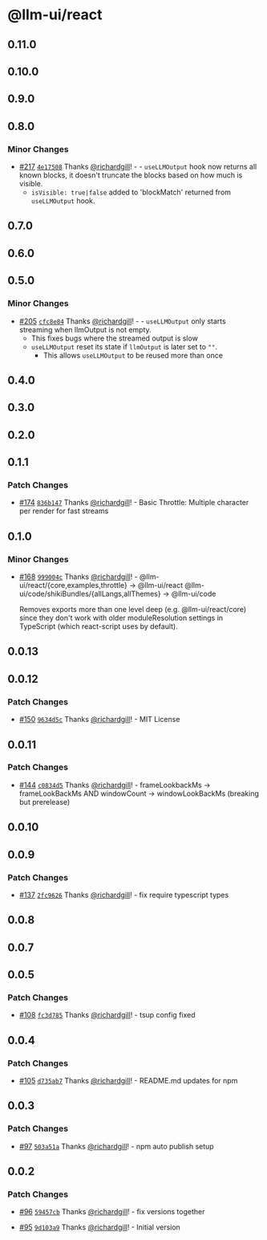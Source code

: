 # @llm-ui/react

## 0.11.0

## 0.10.0

## 0.9.0

## 0.8.0

### Minor Changes

- [#217](https://github.com/llm-ui-kit/llm-ui/pull/217) [`4e17508`](https://github.com/llm-ui-kit/llm-ui/commit/4e175085ec1c352e7a4ebc7db801ce5f74b9378f) Thanks [@richardgill](https://github.com/richardgill)! - - `useLLMOutput` hook now returns all known blocks, it doesn't truncate the blocks based on how much is visible.
  - `isVisible: true|false` added to 'blockMatch' returned from `useLLMOutput` hook.

## 0.7.0

## 0.6.0

## 0.5.0

### Minor Changes

- [#205](https://github.com/llm-ui-kit/llm-ui/pull/205) [`cfc8e84`](https://github.com/llm-ui-kit/llm-ui/commit/cfc8e84d532919440d4ac82f898ab09c8710ac47) Thanks [@richardgill](https://github.com/richardgill)! - - `useLLMOutput` only starts streaming when llmOutput is not empty.
  - This fixes bugs where the streamed output is slow
  - `useLLMOutput` reset its state if `llmOutput` is later set to `""`.
    - This allows `useLLMOutput` to be reused more than once

## 0.4.0

## 0.3.0

## 0.2.0

## 0.1.1

### Patch Changes

- [#174](https://github.com/llm-ui-kit/llm-ui/pull/174) [`836b147`](https://github.com/llm-ui-kit/llm-ui/commit/836b14753b44db41d35d1cd4820834c01cc4b7a2) Thanks [@richardgill](https://github.com/richardgill)! - Basic Throttle: Multiple character per render for fast streams

## 0.1.0

### Minor Changes

- [#168](https://github.com/llm-ui-kit/llm-ui/pull/168) [`999004c`](https://github.com/llm-ui-kit/llm-ui/commit/999004cb10d62ec956e8b6873cae938d76e5fe0d) Thanks [@richardgill](https://github.com/richardgill)! - @llm-ui/react/{core,examples,throttle} -> @llm-ui/react
  @llm-ui/code/shikiBundles/{allLangs,allThemes} -> @llm-ui/code

  Removes exports more than one level deep (e.g. @llm-ui/react/core) since they don't work with older moduleResolution settings in TypeScript (which react-script uses by default).

## 0.0.13

## 0.0.12

### Patch Changes

- [#150](https://github.com/llm-ui-kit/llm-ui/pull/150) [`9634d5c`](https://github.com/llm-ui-kit/llm-ui/commit/9634d5c59105aff912ebee19ce9adf77f7d02a36) Thanks [@richardgill](https://github.com/richardgill)! - MIT License

## 0.0.11

### Patch Changes

- [#144](https://github.com/llm-ui-kit/llm-ui/pull/144) [`c0834d5`](https://github.com/llm-ui-kit/llm-ui/commit/c0834d54d1a048d74b2e70b74391715a385f4b5a) Thanks [@richardgill](https://github.com/richardgill)! - frameLookbackMs -> frameLookBackMs AND windowCount -> windowLookBackMs (breaking but prerelease)

## 0.0.10

## 0.0.9

### Patch Changes

- [#137](https://github.com/llm-ui-kit/llm-ui/pull/137) [`2fc9626`](https://github.com/llm-ui-kit/llm-ui/commit/2fc9626070a8743c531db5ae51fc60a6054e009d) Thanks [@richardgill](https://github.com/richardgill)! - fix require typescript types

## 0.0.8

## 0.0.7

## 0.0.5

### Patch Changes

- [#108](https://github.com/llm-ui-kit/llm-ui/pull/108) [`fc3d785`](https://github.com/llm-ui-kit/llm-ui/commit/fc3d78558ccaa5c7fa08e6ecfa44798abbe38d7d) Thanks [@richardgill](https://github.com/richardgill)! - tsup config fixed

## 0.0.4

### Patch Changes

- [#105](https://github.com/llm-ui-kit/llm-ui/pull/105) [`d735ab7`](https://github.com/llm-ui-kit/llm-ui/commit/d735ab78aa7766cb5fb1414b742fb48433c3deff) Thanks [@richardgill](https://github.com/richardgill)! - README.md updates for npm

## 0.0.3

### Patch Changes

- [#97](https://github.com/llm-ui-kit/llm-ui/pull/97) [`503a51a`](https://github.com/llm-ui-kit/llm-ui/commit/503a51a103b926f7daea123b446cc9b2ce9eac11) Thanks [@richardgill](https://github.com/richardgill)! - npm auto publish setup

## 0.0.2

### Patch Changes

- [#96](https://github.com/llm-ui-kit/llm-ui/pull/96) [`59457cb`](https://github.com/llm-ui-kit/llm-ui/commit/59457cb6ddf91340f03616303fed4ba6c2f15038) Thanks [@richardgill](https://github.com/richardgill)! - fix versions together

- [#95](https://github.com/llm-ui-kit/llm-ui/pull/95) [`9d103a9`](https://github.com/llm-ui-kit/llm-ui/commit/9d103a9ee8ea60945f1b485d4d9c2895d15cba4e) Thanks [@richardgill](https://github.com/richardgill)! - Initial version
